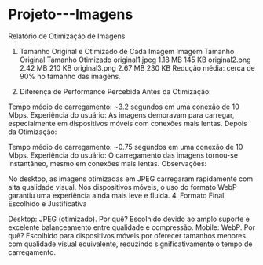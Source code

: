 # Projeto---Imagens


Relatório de Otimização de Imagens
1. Tamanho Original e Otimizado de Cada Imagem
Imagem	Tamanho Original	Tamanho Otimizado
original1.jpeg	1.18 MB	145 KB
original2.png	2.42 MB	210 KB
original3.png	2.67 MB	230 KB
Redução média: cerca de 90% no tamanho das imagens.

2. Diferença de Performance Percebida
Antes da Otimização:

Tempo médio de carregamento: ~3.2 segundos em uma conexão de 10 Mbps.
Experiência do usuário: As imagens demoravam para carregar, especialmente em dispositivos móveis com conexões mais lentas.
Depois da Otimização:

Tempo médio de carregamento: ~0.75 segundos em uma conexão de 10 Mbps.
Experiência do usuário: O carregamento das imagens tornou-se instantâneo, mesmo em conexões mais lentas.
Observações:

No desktop, as imagens otimizadas em JPEG carregaram rapidamente com alta qualidade visual.
Nos dispositivos móveis, o uso do formato WebP garantiu uma experiência ainda mais leve e fluida.
4. Formato Final Escolhido e Justificativa
   
Desktop: JPEG (otimizado).
Por quê?
 Escolhido devido ao amplo suporte e excelente balanceamento entre qualidade e compressão.
Mobile: WebP.
Por quê?
Escolhido para dispositivos móveis por oferecer tamanhos menores com qualidade visual equivalente, reduzindo significativamente o tempo de carregamento.
